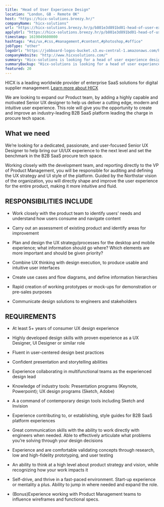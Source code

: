 ```yaml
---
title: "Head of User Experience Design"
location: "London, GB - Remote OK"
host: "https://hicx-solutions.breezy.hr/"
companyName: "hicx-solutions"
url: "https://hicx-solutions.breezy.hr/p/b801e3d891bd01-head-of-user-experience-design"
applyUrl: "https://hicx-solutions.breezy.hr/p/b801e3d891bd01-head-of-user-experience-design/apply"
timestamp: 1619049600000
hashtags: "#ui/ux,#css,#management,#content,#photoshop,#office"
jobType: "other"
logoUrl: "https://jobboard-logos-bucket.s3.eu-central-1.amazonaws.com/hicx-solutions"
companyWebsite: "http://www.hicxsolutions.com/"
summary: "Hicx-solutions is looking for a head of user experience design that has 5+ years of consumer UX design experience."
summaryBackup: "Hicx-solutions is looking for a head of user experience design that has experience in: #ui/ux, #css, #management."
featured: 20
---
```


HICX is a leading worldwide provider of enterprise SaaS solutions for digital supplier management. [Learn more about HICX](https://hicx-solutions.breezy.hr/)

We are looking to expand our Product team, by adding a highly capable and motivated Senior UX designer to help us deliver a cutting edge, modern and intuitive user experience. This role will give you the opportunity to create and improve an industry-leading B2B SaaS platform leading the charge in procure tech space. 

## What we need

We’re looking for a dedicated, passionate, and user-focused Senior UX Designer to help bring our UI/UX experience to the next level and set the benchmark in the B2B SaaS procure tech space.

Working closely with the development team, and reporting directly to the VP of Product Management, you will be responsible for auditing and defining the UX strategy and UI style of the platform. Guided by the Northstar vision of the organization, you will directly shape and improve the user experience for the entire product, making it more intuitive and fluid.

## RESPONSIBILITIES INCLUDE

*   Work closely with the product team to identify users’ needs and understand how users consume and navigate content
*   Carry out an assessment of existing product and identify areas for improvement

*   Plan and design the UX strategy/processes for the desktop and mobile experience; what information should go where? Which elements are more important and should be given priority?
*   Combine UX thinking with design execution, to produce usable and intuitive user interfaces
*   Create use cases and flow diagrams, and define information hierarchies
*   Rapid creation of working prototypes or mock-ups for demonstration or pre-sales purposes
*   Communicate design solutions to engineers and stakeholders

## REQUIREMENTS

*   At least 5+ years of consumer UX design experience
*   Highly developed design skills with proven experience as a UX Designer, UI Designer or similar role
*   Fluent in user-centered design best practices
*   Confident presentation and storytelling abilities

*   Experience collaborating in multifunctional teams as the experienced design lead
*   Knowledge of industry tools: Presentation programs (Keynote, Powerpoint); UX design programs (Sketch, Adobe)
*   A a command of contemporary design tools including Sketch and Invision
*   Experience contributing to, or establishing, style guides for B2B SaaS platform experiences
*   Great communication skills with the ability to work directly with engineers when needed. Able to effectively articulate what problems you’re solving through your design decisions

*   Experience and are comfortable validating concepts through research, low and high-fidelity prototyping, and user testing
*   An ability to think at a high level about product strategy and vision, while recognizing how your work impacts it
*   Self-drive, and thrive in a fast-paced environment. Start-up experience or mentality a plus. Ability to jump in where needed and expand the role.
*   (Bonus)Experience working with Product Management teams to influence wireframes and functional specs.
